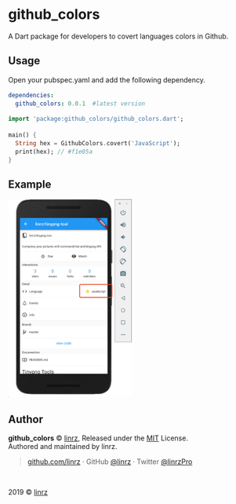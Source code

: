 # github_colors

A Dart package for developers to covert languages colors in Github.

## Usage

Open your pubspec.yaml and add the following dependency.

```yaml
dependencies:
  github_colors: 0.0.1  #latest version
```

```dart
import 'package:github_colors/github_colors.dart';

main() {
  String hex = GithubColors.covert('JavaScript');
  print(hex); // #f1e05a
}
```

## Example
<img src="./assets/demo.png" width="50%" height="50%" />

## Author
**github_colors** © [linrz](https://github.com/linrz), Released under the [MIT](./LICENSE) License.<br>
Authored and maintained by linrz.

> [github.com/linrz](https://github.com/linrz) · GitHub [@linrz](https://github.com/linrz) · Twitter [@linrzPro](https://twitter.com/linrzPro)

<br>

2019 © [linrz](https://github.com/linrz)